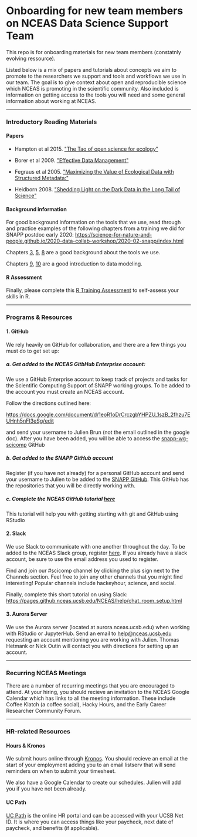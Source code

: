 # Onboarding for new team members on NCEAS Data Science Support Team

This repo is for onboarding materials for new team members (constatnly evolving ressource).

Listed below is a mix of papers and tutorials about concepts we aim to promote to the researchers we support and tools and workflows we use in our team.  The goal is to give context about open and reproducible science which NCEAS is promoting in the scientific community.  Also included is information on getting access to the tools you will need and some general information about working at NCEAS.

---

### Introductory Reading Materials

#### Papers

* Hampton et al 2015. ["The Tao of open science for ecology"](https://doi.org/10.1890/ES14-00402.1)

* Borer et al 2009. ["Effective Data Management"](https://doi.org/10.1890/0012-9623-90.2.205)

* Fegraus et al 2005. ["Maximizing the Value of Ecological Data with Structured Metadata:"](https://doi.org/10.1890/0012-9623%282005%2986[158:MTVOED]2.0.CO;2)

* Heidborn 2008. ["Shedding Light on the Dark Data in the Long Tail of Science"](http://doi.org/10.1353/lib.0.0036)

#### Background information

For good background information on the tools that we use, read through and practice examples of the following chapters from a training we did for SNAPP postdoc early 2020: https://science-for-nature-and-people.github.io/2020-data-collab-workshop/2020-02-snapp/index.html

Chapters [3](https://science-for-nature-and-people.github.io/2020-data-collab-workshop/2020-02-snapp/working-on-a-remote-machine.html), [5](https://science-for-nature-and-people.github.io/2020-data-collab-workshop/2020-02-snapp/introduction-to-r-and-rmarkdown.html), [8](https://science-for-nature-and-people.github.io/2020-data-collab-workshop/2020-02-snapp/linux-and-the-command-line.html) are a good background about the tools we use.

Chapters [9](https://science-for-nature-and-people.github.io/2020-data-collab-workshop/2020-02-snapp/data-modeling-tidy-data.html), [10](https://science-for-nature-and-people.github.io/2020-data-collab-workshop/2020-02-snapp/data-cleaning-and-manipulation.html) are a good introduction to data modeling.

#### R Assessment

Finally, please complete this [R Training Assessment](https://cosima.nceas.ucsb.edu/r-self-assessment/) to self-assess your skills in R.

---

### Programs & Resources

#### 1. GitHub

We rely heavily on GitHub for collaboration, and there are a few things you must do to get set up:

##### a. Get added to the NCEAS GitbHub Enterprise account:

We use a GitHub Enterprise account to keep track of projects and tasks for the Scientific Computing Support of SNAPP working groups.  To be added to the account you must create an NCEAS account.

Follow the directions outlined here:

https://docs.google.com/document/d/1eoR1oDrCrczgbYHPZU_1szB_2fhzu7EUHnh5nFI3eSg/edit

and send your username to Julien Brun (not the email outlined in the google doc).  After you have been added, you will be able to access the [snapp-wg-scicomp](https://github.nceas.ucsb.edu/SNAPP/snapp-wg-scicomp) GitHub

##### b. Get added to the SNAPP GitHub account

Register (if you have not already) for a personal GitHub account and send your username to Julien to be added to the [SNAPP GitHub](https://github.com/Science-for-Nature-and-People).  This GitHub has the repositories that you will be directly working with.

##### c. Complete the NCEAS GitHub tutorial [here](https://nceas.github.io/training-git-intro/getting-started-with-git-rstudio.html)

This tutorial will help you with getting starting with git and GitHub using RStudio

#### 2. Slack

We use Slack to communicate with one another throughout the day. To be added to the NCEAS Slack group, register [here](https://slack.nceas.ucsb.edu/).  If you already have a slack account, be sure to use the email address you used to register.

Find and join our #scicomp channel by clicking the plus sign next to the Channels section.  Feel free to join any other channels that you might find interesting! Popular channels include hackeyhour, science, and social.

Finally, complete this short tutorial on using Slack: https://pages.github.nceas.ucsb.edu/NCEAS/help/chat_room_setup.html

#### 3. Aurora Server

We use the Aurora server (located at aurora.nceas.ucsb.edu) when working with RStudio or JupyterHub. Send an email to help@nceas.ucsb.edu requesting an account mentioning you are working with Julien. Thomas Hetmank or Nick Outin will contact you with directions for setting up an account.

---

### Recurring NCEAS Meetings

There are a number of recurring meetings that you are encouraged to attend.  At your hiring, you should recieve an invitation to the NCEAS Google Calendar which has links to all the meeting information.  These include Coffee Klatch (a coffee social), Hacky Hours, and the Early Career Researcher Community Forum.

---

### HR-related Resources

#### Hours & Kronos

We submit hours online through [Kronos](https://ucsb.kronos.net/wfc/navigator/logonWithUID).  You should recieve an email at the start of your employment adding you to an email listserv that will send reminders on when to submit your timesheet.

We also have a Google Calendar to create our schedules. Julien will add you if you have not been already.

#### UC Path

[UC Path](https://www.ucpath.ucsb.edu/) is the online HR portal and can be accessed with your UCSB Net ID.  It is where you can access things like your paycheck, next date of paycheck, and benefits (if applicable).
